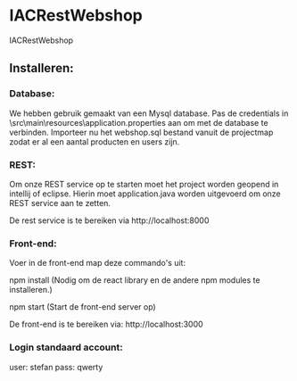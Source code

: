 # IACRestWebshop
IACRestWebshop

## Installeren:

### Database:

We hebben gebruik gemaakt van een Mysql database. Pas de credentials in \src\main\resources\application.properties aan om met de database te verbinden. Importeer nu het webshop.sql bestand vanuit de projectmap zodat er al een aantal producten en users zijn.



### REST:

Om onze REST service op te starten moet het project worden geopend in intellij of eclipse. Hierin moet application.java worden uitgevoerd om onze REST service aan te zetten.

De rest service is te bereiken via http://localhost:8000


### Front-end:

Voer in de front-end map deze commando's uit:

npm install (Nodig om de react library en de andere npm modules te installeren.)



npm start (Start de front-end server op)



De front-end is te bereiken via: http://localhost:3000



### Login standaard account:

user: stefan
pass: qwerty
